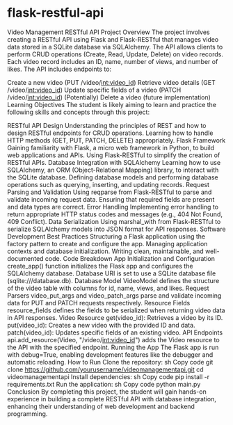 # flask-restful-api
Video Management RESTful API
Project Overview
The project involves creating a RESTful API using Flask and Flask-RESTful that manages video data stored in a SQLite database via SQLAlchemy. The API allows clients to perform CRUD operations (Create, Read, Update, Delete) on video records. Each video record includes an ID, name, number of views, and number of likes. The API includes endpoints to:

Create a new video (PUT /video/<int:video_id>)
Retrieve video details (GET /video/<int:video_id>)
Update specific fields of a video (PATCH /video/<int:video_id>)
(Potentially) Delete a video (future implementation)
Learning Objectives
The student is likely aiming to learn and practice the following skills and concepts through this project:

RESTful API Design
Understanding the principles of REST and how to design RESTful endpoints for CRUD operations.
Learning how to handle HTTP methods (GET, PUT, PATCH, DELETE) appropriately.
Flask Framework
Gaining familiarity with Flask, a micro web framework in Python, to build web applications and APIs.
Using Flask-RESTful to simplify the creation of RESTful APIs.
Database Integration with SQLAlchemy
Learning how to use SQLAlchemy, an ORM (Object-Relational Mapping) library, to interact with the SQLite database.
Defining database models and performing database operations such as querying, inserting, and updating records.
Request Parsing and Validation
Using reqparse from Flask-RESTful to parse and validate incoming request data.
Ensuring that required fields are present and data types are correct.
Error Handling
Implementing error handling to return appropriate HTTP status codes and messages (e.g., 404 Not Found, 409 Conflict).
Data Serialization
Using marshal_with from Flask-RESTful to serialize SQLAlchemy models into JSON format for API responses.
Software Development Best Practices
Structuring a Flask application using the factory pattern to create and configure the app.
Managing application contexts and database initialization.
Writing clean, maintainable, and well-documented code.
Code Breakdown
App Initialization and Configuration
create_app() function initializes the Flask app and configures the SQLAlchemy database.
Database URI is set to use a SQLite database file (sqlite:///database.db).
Database Model
VideoModel defines the structure of the video table with columns for id, name, views, and likes.
Request Parsers
video_put_args and video_patch_args parse and validate incoming data for PUT and PATCH requests respectively.
Resource Fields
resource_fields defines the fields to be serialized when returning video data in API responses.
Video Resource
get(video_id): Retrieves a video by its ID.
put(video_id): Creates a new video with the provided ID and data.
patch(video_id): Updates specific fields of an existing video.
API Endpoints
api.add_resource(Video, "/video/<int:video_id>") adds the Video resource to the API with the specified endpoint.
Running the App
The Flask app is run with debug=True, enabling development features like the debugger and automatic reloading.
How to Run
Clone the repository:
sh
Copy code
git clone https://github.com/yourusername/videomanagementapi.git
cd videomanagementapi
Install dependencies:
sh
Copy code
pip install -r requirements.txt
Run the application:
sh
Copy code
python main.py
Conclusion
By completing this project, the student will gain hands-on experience in building a complete RESTful API with database integration, enhancing their understanding of web development and backend programming.
